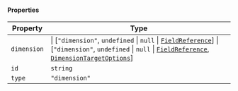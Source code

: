 #### Properties

| Property                           | Type                                                                                                                                                                                                                                                                              |
| ---------------------------------- | --------------------------------------------------------------------------------------------------------------------------------------------------------------------------------------------------------------------------------------------------------------------------------- |
| <a id="dimension"></a> `dimension` | \| \[`"dimension"`, `undefined` \| `null` \| [`FieldReference`](./generated/html/FieldReference.md)] \| \[`"dimension"`, `undefined` \| `null` \| [`FieldReference`](./generated/html/FieldReference.md), [`DimensionTargetOptions`](./generated/html/DimensionTargetOptions.md)] |
| <a id="id"></a> `id`               | `string`                                                                                                                                                                                                                                                                          |
| <a id="type"></a> `type`           | `"dimension"`                                                                                                                                                                                                                                                                     |
